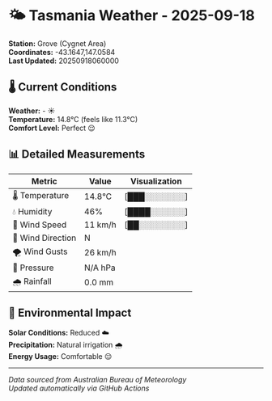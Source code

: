 # 🌤️ Tasmania Weather - 2025-09-18

**Station:** Grove (Cygnet Area)  
**Coordinates:** -43.1647,147.0584  
**Last Updated:** 20250918060000

## 🌡️ Current Conditions

**Weather:** - ☀️  
**Temperature:** 14.8°C (feels like 11.3°C)  
**Comfort Level:** Perfect 😌

## 📊 Detailed Measurements

| Metric | Value | Visualization |
|--------|-------|---------------|
| 🌡️ Temperature | 14.8°C | [███░░░░░░░] |
| 💧 Humidity | 46% | [████░░░░░░] |
| 💨 Wind Speed | 11 km/h | [██░░░░░░░░] |
| 🧭 Wind Direction | N | |
| 🌪️ Wind Gusts | 26 km/h | |
| 🔽 Pressure | N/A hPa | |
| 🌧️ Rainfall | 0.0 mm | |

## 🌱 Environmental Impact

**Solar Conditions:** Reduced ☁️  
**Precipitation:** Natural irrigation 🌧️  
**Energy Usage:** Comfortable 😌

---
*Data sourced from Australian Bureau of Meteorology*  
*Updated automatically via GitHub Actions*
